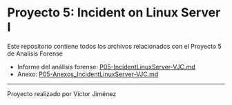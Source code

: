 # Proyecto 5: Incident on Linux Server I

Este repositorio contiene todos los archivos relacionados con el Proyecto 5 de Analisis Forense

- Informe del análisis forense: [P05-IncidentLinuxServer-VJC.md](P05-IncidentLinuxServer-VJC.md)
- Anexo: [P05-Anexos_IncidentLinuxServer-VJC.md](P05-Anexos_IncidentLinuxServer-VJC.md)

---

Proyecto realizado por Víctor Jiménez
